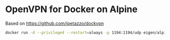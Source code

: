 # OpenVPN for Docker on Alpine

Based on https://github.com/jpetazzo/dockvpn

```bash
docker run -d --privileged --restart=always -p 1194:1194/udp eigen/alpinevpn)
```
